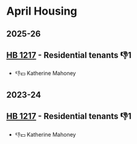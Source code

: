 # April Housing
## 2025-26

## [HB 1217](/bill/2025-26/hb/1217/) - Residential tenants  👎1 
* 👎💵 Katherine Mahoney

## 2023-24

## [HB 1217](/bill/2023-24/hb/1217/) - Residential tenants  👎1 
* 👎💵 Katherine Mahoney
